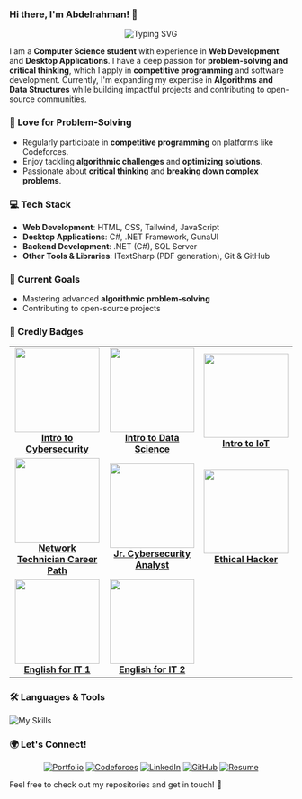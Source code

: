 ### Hi there, I'm Abdelrahman! 👋

<p align="center">
  <img src="https://readme-typing-svg.herokuapp.com?font=Fira+Code&weight=600&size=22&pause=1000&color=3498db&width=600&lines=Computer+Science+Student;Web+%26+Desktop+Developer;Problem+Solver+%26+Critical+Thinker" alt="Typing SVG" />
</p>

I am a **Computer Science student** with experience in **Web Development** and **Desktop Applications**. I have a deep passion for **problem-solving and critical thinking**, which I apply in **competitive programming** and software development. Currently, I'm expanding my expertise in **Algorithms and Data Structures** while building impactful projects and contributing to open-source communities.

### 🧠 Love for Problem-Solving
- Regularly participate in **competitive programming** on platforms like Codeforces.
- Enjoy tackling **algorithmic challenges** and **optimizing solutions**.
- Passionate about **critical thinking** and **breaking down complex problems**.

### 💻 Tech Stack
- **Web Development**: HTML, CSS, Tailwind, JavaScript
- **Desktop Applications**: C#, .NET Framework, GunaUI
- **Backend Development**: .NET (C#), SQL Server
- **Other Tools & Libraries**: ITextSharp (PDF generation), Git & GitHub

### 🚀 Current Goals
- Mastering advanced **algorithmic problem-solving**
- Contributing to open-source projects

### 🏅 Credly Badges

<table width="100%">
  <tr>
    <td align="center">
      <a href="https://www.credly.com/badges/ca776254-3386-43eb-88ed-d7256a7eca9c/public_url">
        <img src="https://abdelrahmankasem.com/images/badges/introduction-to-cybersecurity.png" width="150px" />
        <br/>
        <b>Intro to Cybersecurity</b>
      </a>
    </td>
    <td align="center">
      <a href="https://www.credly.com/badges/de74e382-e4ae-451b-a027-bea7aa263542/public_url">
        <img src="https://abdelrahmankasem.com/images/badges/introduction-to-data-science.png" width="150px" />
        <br/>
        <b>Intro to Data Science</b>
      </a>
    </td>
    <td align="center">
      <a href="https://www.credly.com/badges/8cfb5900-163a-4e8c-9e1c-d38e455a69c7/public_url">
        <img src="https://abdelrahmankasem.com/images/badges/introduction-to-iot.png" width="150px" />
        <br/>
        <b>Intro to IoT</b>
      </a>
    </td>
  </tr>
  <tr>
    <td align="center">
      <a href="https://www.credly.com/badges/98816b39-41cf-4504-aab9-0e45658c0041/public_url">
        <img src="https://abdelrahmankasem.com/images/badges/network-technician-career-path.png" width="150px" />
        <br/>
        <b>Network Technician Career Path</b>
      </a>
    </td>
    <td align="center">
      <a href="https://www.credly.com/badges/dba126fa-a7b4-4397-b3b3-1ce84d73986f/public_url">
        <img src="https://abdelrahmankasem.com/images/badges/junior-cybersecurity-analyst-career-path.1.png" width="150px" />
        <br/>
        <b>Jr. Cybersecurity Analyst</b>
      </a>
    </td>
    <td align="center">
      <a href="https://www.credly.com/badges/c124d63c-c87d-44c3-8ddc-3ea9917e8fd6/public_url">
        <img src="https://abdelrahmankasem.com/images/badges/ethical-hacker.png" width="150px" />
        <br/>
        <b>Ethical Hacker</b>
      </a>
    </td>
  </tr>
  <tr>
    <td align="center">
      <a href="https://www.credly.com/badges/5cf2cdba-acdd-4f9f-b292-3b875d54b2b8/public_url">
        <img src="https://abdelrahmankasem.com/images/badges/english-for-it-1.png" width="150px" />
        <br/>
        <b>English for IT 1</b>
      </a>
    </td>
    <td align="center">
      <a href="https://www.credly.com/badges/a7d4d59b-8e53-449b-84b4-0194882c6c18/public_url">
        <img src="https://abdelrahmankasem.com/images/badges/english-for-it-2.png" width="150px" />
        <br/>
        <b>English for IT 2</b>
      </a>
    </td>
  </tr>
</table>

### 🛠 Languages & Tools
![My Skills](https://skillicons.dev/icons?i=cpp,cs,html,css,js,git,github,notion)

### 🌍 Let's Connect!
<p align="center">
  <a href="https://www.abdelrahmankasem.com"><img src="https://img.shields.io/badge/Portfolio-blue?style=for-the-badge&logo=google-chrome&logoColor=white" alt="Portfolio" /></a>
  <a href="https://codeforces.com/profile/Abdelrahman-Mamdouh"><img src="https://img.shields.io/badge/Codeforces--Abdelrahman--Mamdouh-orange?style=for-the-badge&logo=codeforces&logoColor=white" alt="Codeforces" /></a>
  <a href="https://www.linkedin.com/in/abdelrahman-mamdouh-cs/"><img src="https://img.shields.io/badge/LinkedIn-Profile-blue?style=for-the-badge&logo=linkedin&logoColor=white" alt="LinkedIn" /></a>
  <a href="https://github.com/AbdelrahmanKasem"><img src="https://img.shields.io/badge/GitHub-@AbdelrahmanKasem-black?style=for-the-badge&logo=github&logoColor=white" alt="GitHub" /></a>
  <a href="https://abdelrahmankasem.com/files/Abdelrahman_Kasem_CV.pdf"><img src="https://img.shields.io/badge/Resume-Download-red?style=for-the-badge&logo=adobeacrobatreader&logoColor=white" alt="Resume" /></a>
</p>

Feel free to check out my repositories and get in touch! 🚀
